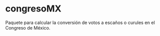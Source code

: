 # congresoMX
Paquete para calcular la conversión de votos a escaños o curules en el Congreso de México. 
